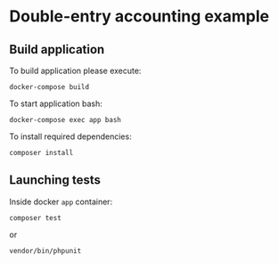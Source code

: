 # Double-entry accounting example


## Build application

To build application please execute:
```shell script
docker-compose build
```

To start application bash: 
```shell script
docker-compose exec app bash
```

To install required dependencies:
```shell script
composer install
```

## Launching tests

Inside docker `app` container:
```shell script
composer test
```
or
```shell script
vendor/bin/phpunit
```
